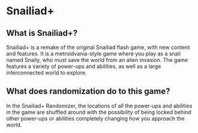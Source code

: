 # Snailiad+

## What is Snailiad+?
Snailiad+ is a remake of the original Snailiad flash game, with new content and features. 
It is a metroidvania-style game where you play as a snail named Snaily, who must save the world from an alien invasion. 
The game features a variety of power-ups and abilities, as well as a large interconnected world to explore.

## What does randomization do to this game?

In the Snailiad+ Randomizer, the locations of all the power-ups and abilities in the game are shuffled around with the 
possibility of being locked behind other power-ups or abilities completely changing how you approach the world.